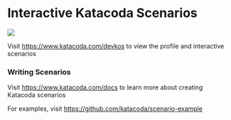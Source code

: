# Interactive Katacoda Scenarios

[![](http://shields.katacoda.com/katacoda/devkos/count.svg)](https://www.katacoda.com/devkos "Get your profile on Katacoda.com")

Visit https://www.katacoda.com/devkos to view the profile and interactive scenarios

### Writing Scenarios
Visit https://www.katacoda.com/docs to learn more about creating Katacoda scenarios

For examples, visit https://github.com/katacoda/scenario-example
